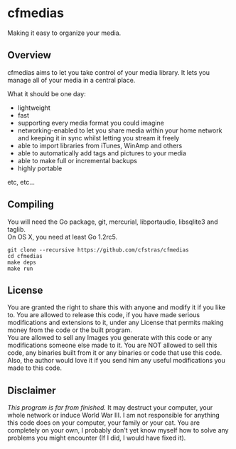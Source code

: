cfmedias
========
Making it easy to organize your media.

Overview
--------
cfmedias aims to let you take control of your media library.
It lets you manage all of your media in a central place.

What it should be one day:

- lightweight
- fast
- supporting every media format you could imagine
- networking-enabled to let you share media within your home network
  and keeping it in sync whilst letting you stream it freely
- able to import libraries from iTunes, WinAmp and others
- able to automatically add tags and pictures to your media
- able to make full or incremental backups
- highly portable

etc, etc...

Compiling
---------

You will need the Go package, git, mercurial, libportaudio, libsqlite3 and taglib.  
On OS X, you need at least Go 1.2rc5.

    git clone --recursive https://github.com/cfstras/cfmedias
    cd cfmedias
    make deps
    make run


License
-------
You are granted the right to share this with anyone and modify it if you like to.
You are allowed to release this code, if you have made serious modifications and extensions to it, under any License that permits making money from the code or the built program.  
You are allowed to sell any Images you generate with this code or any modifications someone else made to it.
You are NOT allowed to sell this code, any binaries built from it or any binaries or code that use this code.
Also, the author would love it if you send him any useful modifications you made to this code.


Disclaimer
----------
*This program is far from finished.*
It may destruct your computer, your whole network or induce World War III.
I am not responsible for anything this code does on your computer, your family or your cat.
You are completely on your own, I probably don't yet know myself how to solve any problems you might encounter
(If I did, I would have fixed it).
